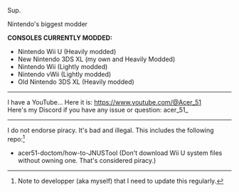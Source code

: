 Sup.

<script src="https://gist.github.com/brudnak/aba00c9a1c92d226f68e8ad8ba1e0a40.js"> </script>

Nintendo's biggest modder

**CONSOLES CURRENTLY MODDED:** 
- Nintendo Wii U (Heavily modded)
- New Nintendo 3DS XL (my own and Heavily Modded)
- Nintendo Wii (Lightly modded)
- Nintendo vWii (Lightly modded)
- Old Nintendo 3DS XL (Heavily modded)
----------------------------------------------------------------------------

I have a YouTube... Here it is: https://www.youtube.com/@Acer_51 <br>
Here's my Discord if you have any issue or question: acer_51_ <br>

----------------------------------------------------------------------------

I do not endorse piracy. It's bad and illegal.
This includes the following repo:[^1]

- acer51-doctom/how-to-JNUSTool (Don't download Wii U system files without owning one. That's considered piracy.)


[^1]: Note to developper (aka myself) that I need to update this regularly.
